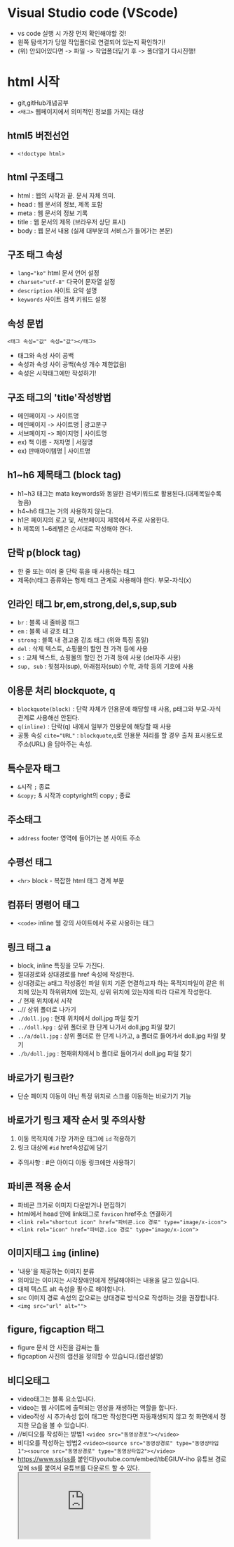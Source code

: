 # Visual Studio code (VScode)
* vs code 실행 시 가장 먼저 확인해야할 것!
* 왼쪽 탐색기가 당일 작업폴더로 연결되어 있는지 확인하기!
* (위) 안되어있다면 -> 파일 -> 작업폴더닫기 후 -> 폴더열기 다시진행!
# html 시작
* git,gitHub개념공부
* `<태그>` 웹페이지에서 의미적인 정보를 가지는 대상
## html5 버전선언
* `<!doctype html>`
## html 구조태그
* html : 웹의 시작과 끝. 문서 자체 의미.
* head : 웹 문서의 정보, 제목 포함
* meta : 웹 문서의 정보 기록
* title : 웹 문서의 제목 (브라우저 상단 표시)
* body : 웹 문서 내용 (실제 대부분의 서비스가 들어가는 본문)

## 구조 태그 속성
* `lang="ko"` html 문서 언어 설정
* `charset="utf-8"` 다국어 문자열 설정
* `description` 사이트 요약 설명
* `keywords` 사이트 검색 키워드 설정

## 속성 문법
`<태그 속성="값" 속성="값"></태그>`
* 태그와 속성 사이 공백
* 속성과 속성 사이 공백(속성 개수 제한없음)
* 속성은 시작태그에만 작성하기!

## 구조 태그의 'title'작성방법
* 메인페이지 -> 사이트명
* 메인페이지 -> 사이트명 | 광고문구
* 서브페이지 -> 페이지명 | 사이트명
* ex) 책 이름 - 저자명 | 서점명
* ex) 판매아이템명 | 사이트명

## h1~h6 제목태그 (block tag)
* h1~h3 태그는 mata keywords와 동일한 검색키워드로 활용된다.(대제목일수록 높음)
* h4~h6 태그는 거의 사용하지 않는다.
* h1은 페이지의 로고 및, 서브페이지 제목에서 주로 사용한다.
* h 제목의 1~6레벨은 순서대로 작성해야 한다.

## 단락 p(block tag)
* 한 줄 또는 여러 줄 단락 묶을 때 사용하는 태그
* 제목(h)태그 종류와는 형제 태그 관계로 사용해야 한다. 부모-자식(x)

## 인라인 태그 br,em,strong,del,s,sup,sub
* `br` : 블록 내 줄바꿈 태그
* `em` : 블록 내 강조 태그
* `strong` : 블록 내 경고용 강조 태그 (위와 특징 동일)
* `del` : 삭제 텍스트, 쇼핑몰의 할인 전 가격 등에 사용
* `s` : 교체 텍스트, 쇼핑몰의 할인 전 가격 등에 사용 (del자주 사용)
* `sup, sub` : 윗첨자(sup), 아래첨자(sub) 수학, 과학 등의 기호에 사용

## 이용문 처리 blockquote, q
* `blockquote(block)` : 단락 자체가 인용문에 해당할 때 사용, p태그와 부모-자식 관계로 사용해선 안된다.
* `q(inline)` : 단락(q) 내에서 일부가 인용문에 해당할 때 사용
* 공통 속성 `cite="URL"` : `blockquote`,`q`로 인용문 처리를 할 경우 출처 표시용도로 주소(URL) 을 담아주는 속성.

## 특수문자 태그
* `&`시작 `;` 종료 
* `&copy;` & 시작과 coptyright의 copy ; 종료

## 주소태그
* `address` footer 영역에 들어가는 본 사이트 주소

## 수평선 태그
* `<hr>` block - 복잡한 html 태그 경계 부분

## 컴퓨터 명령어 태그
* `<code>` inline 웹 강의 사이트에서 주로 사용하는 태그

## 링크 태그 a
* block, inline 특징을 모두 가진다.
* 절대경로와 상대경로를 href 속성에 작성한다.
* 상대경로는 a태그 작성중인 파일 위치 기준 연결하고자 하는 목적지파일이 같은 위치에 있는지 하위위치에 있는지, 상위 위치에 있는지에 따라 다르게 작성한다.
* ./ 현재 위치에서 시작
* ..// 상위 폴더로 나가기
* `./doll.jpg` : 현재 위치에서 doll.jpg 파일 찾기
* `../doll.kpg` : 상위 폴더로 한 단계 나가서 doll.jpg 파일 찾기
* `../a/doll.jpg` : 상위 폴더로 한 단계 나가고, a 폴더로 들어가서 doll.jpg 파일 찾기
* `./b/doll.jpg` : 현재위치에서 b 폴더로 들어가서 doll.jpg 파일 찾기

## 바로가기 링크란?
* 단순 페이지 이동이 아닌 특정 위치로 스크롤 이동하는 바로가기 기능

## 바로가기 링크 제작 순서 및 주의사항
1. 이동 목적지에 가장 가까운 태그에 `id` 적용하기
2. 링크 대상에 `#id` href속성값에 담기
* 주의사항 : #은 아이디 이동 링크에만 사용하기

## 파비콘 적용 순서
* 파비콘 크기로 이미지 다운받거나 편집하기
* html에서 head 안에 link태그로 `favicon` href주소 연결하기
* `<link rel="shortcut icon" href="파비콘.ico 경로" type="image/x-icon">`
* `<link rel="icon" href="파비콘.ico 경로" type="image/x-icon">`

## 이미지태그 `img` (inline)
* '내용'을 제공하는 이미지 분류
* 의미있는 이미지는 시각장애인에게 전달해야하는 내용을 담고 있습니다. 
* 대체 텍스트 alt 속성을 필수로 해야합니다.
* src 이미지 경로 속성의 값으로는 상대경로 방식으로 작성하는 것을 권장합니다.
* `<img src="url" alt="">`

## figure, figcaption 태그
* figure 문서 안 사진을 감싸는 틀
* figcaption 사진의 캡션을 정의할 수 있습니다.(캡션설명)

## 비디오태그
* video태그는 블록 요소입니다.
* video는 웹 사이트에 출력되는 영상을 재생하는 역할을 합니다.
* video작성 시 추가속성 없이 태그만 작성한다면 자동재생되지 않고 첫 화면에서 정지한 모습을 볼 수 있습니다.
* //비디오를 작성하는 방법1
`<video src="동영상경로"></video>`
* 비디오를 작성하는 방법2
`<video><source src="동영상경로" type="동영상타입1"><source src="동영상경로" type="동영상타입2"></video>`
* https://www.ss(ss를 붙인다)youtube.com/embed/tbEGIUV-iho
유튜브 경로 앞에 ss를 붙여서 유튜브를 다운로드 할 수 있다.
**<iframe src="https://www.youtube.com/embed/동영상주소?속성=값&속성=값">**
**autoplay=1 자동재생 0,1**
**mute=1 음소거 0,1**
**loop=1 반복재생 0,1**
**playlist=동영상주소 (반복재생 1 설정 시 동시 필수값)**
**controls=1 하단 컨트롤 표시 0,1**

## class, id 많이 사용하는 키워드
* Wrapper, Wrap, area 전체 묶는 영역
* contents, container 중~소 묶는 영역
* group, g 간단한 소그룹 영역
* top, btm, left, right 레이아웃 방향을 의미하는 키워드
* 예) 의미있는단어_영역명 
* 예시 : product_wrap, item_area, price_g, main_contents, top_btn

## div,span 그룹태그
## div
* 인라인 블록이 2개이상 형제일 경우 묶어주는 태그그룹

## span
* 인라인 2개이상 형제일 경우 묶는 그룹태그.
* 의미 없는 디자인 요소 인라인 처리 필요시 사용.

## html5 semantic tag
### semantic tag란?
* HTML5에서 생성된 의미있는(semantic) 태그 입니다.
### header
* 로고 및 내비게이션을 묶어주는 웹 사이트 레이아웃 태그입니다.
* 제목, 로고, 검색 폼, 작성자 이름 등의 요소도 포함할 수 있습니다.
### nav
* 로고 및 웹사이트 주요 내비게이션을 묶어주는 웹 사이트 레이아웃 태그입니다.
* 다른 페이지로의 링크를 보여주는 구획을 나타냅니다. 자주 쓰이는 예제는 메뉴, 목차, 색인입니다.
### gnb, lnb, snb
* 1. **gnb(global navigation bar)
- nav 묶이는 대상**
* 2. **lnb(local navigation bar)**
* 3. **snb(side navigation bar)**
## section
* 문서의 독립적인 구획을 나타내며 제목(H)을 포함하는 경우가 많습니다(필수는 아닙니다)
## aside
* 문서의 주요 내용과 간접적으로만 연관된 부분을 나타냅니다. 주로 사이드바 혹은 콜아웃 박스로 표현합니다.
## article
* 사이트 안에서 독립적으로 구분해 배포하거나 재사용할 수 있는 구획을 나타냅니다.
* 게시판과 블로그 글, 매거진이나 뉴스 기사 등이 있습니다.